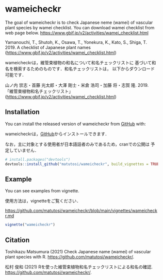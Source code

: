 # wameicheckr

The goal of wameicheckr is to check Japanese neme (wamei) of vascular
plant species by wamei checklist. You can download wamei checklist from
web page below. <https://www.gbif.jp/v2/activities/wamei_checklist.html>

Yamanouchi, T., Shutoh, K., Osawa, T., Yonekura, K., Kato, S., Shiga, T.
2019. A checklist of Japanese plant names
(<https://www.gbif.jp/v2/activities/wamei_checklist.html>)

wameicheckrは，維管束植物の和名について和名チェックリストに
基づいて和名を検索するためのものです．和名チェックリストは，
以下からダウンロード可能です．

山ノ内 崇志・首藤 光太郎・大澤 剛士・米倉 浩司・加藤 将・志賀 隆. 2019.
「維管束植物和名チェックリスト」
(<https://www.gbif.jp/v2/activities/wamei_checklist.html>)

## Installation

You can install the released version of wameicheckr from
[GitHub](https://github.com/) with:

wameicheckrは，[GitHub](https://github.com/)からインストールできます．

なお，主に対象とする使用者が日本語話者のみであるため，cranでの公開は
予定していません．

``` r
# install.packages("devtools")
devtools::install_github("matutosi/wameicheckr", build_vignettes = TRUE)
```

## Example

You can see examples from vignette.

使用方法は，vignetteをご覧ください．

<https://github.com/matutosi/wameicheckr/blob/main/vignettes/wameicheckr.md>

``` r
vignette("wameicheckr")
```

## Citation

Toshikazu Matsumura (2021) Check Japanese name (wamei) of vascular plant
species with R. <https://github.com/matutosi/wameicheckr/>.

松村 俊和 (2021) Rを使った維管束植物和名チェックリストによる和名の確認.
<https://github.com/matutosi/wameicheckr/>.
